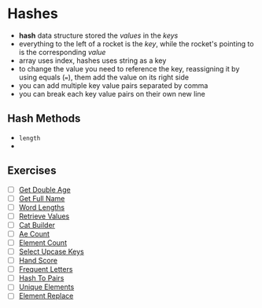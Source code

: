 # Hashes

- **hash** data structure stored the _values_ in the _keys_
- everything to the left of a rocket is the _key_, while the rocket's pointing to is the corresponding _value_
- array uses index, hashes uses string as a key
- to change the value you need to reference the key, reassigning it by using equals (`=`), them add the value on its right side
- you can add multiple key value pairs separated by comma
- you can break each key value pairs on their own new line

## Hash Methods

- `length`
- 

## Exercises

- [ ] [Get Double Age](.)
- [ ] [Get Full Name](.)
- [ ] [Word Lengths](.)
- [ ] [Retrieve Values](.)
- [ ] [Cat Builder](.)
- [ ] [Ae Count](.)
- [ ] [Element Count](.)
- [ ] [Select Upcase Keys](.)
- [ ] [Hand Score](.)
- [ ] [Frequent Letters](.)
- [ ] [Hash To Pairs](.)
- [ ] [Unique Elements](.)
- [ ] [Element Replace](.)
